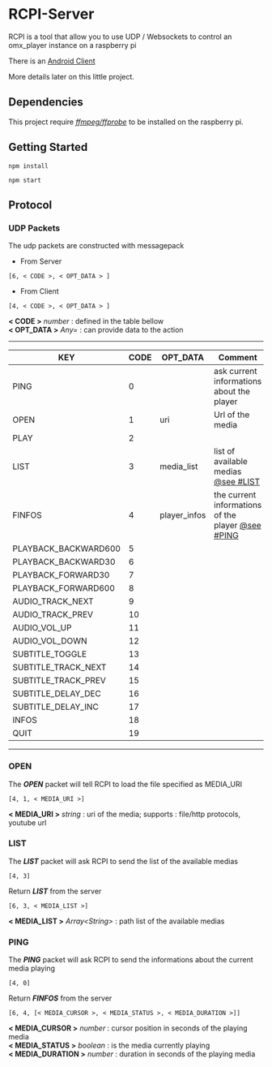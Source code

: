 # RCPI-Server

RCPI is a tool that allow you to use UDP / Websockets to control an omx_player instance on a raspberry pi

There is an [Android Client](https://github.com/hacketo/RCPI-Android)

More details later on this little project.

## Dependencies

This project require [*ffmpeg/ffprobe*](https://git.ffmpeg.org/ffmpeg.git) to be installed on the raspberry pi.


## Getting Started

```
npm install

npm start
```


## Protocol

### UDP Packets

The udp packets are constructed with messagepack

* From Server 
```
[6, < CODE >, < OPT_DATA > ]
```

* From Client
```
[4, < CODE >, < OPT_DATA > ]
```

**< CODE >** *number* : defined in the table bellow<br>
**< OPT_DATA >** *Any=* : can provide data to the action


---


KEY | CODE | OPT_DATA | Comment
--- | --- | --- | ---
PING | 0 | | ask current informations about the player
OPEN | 1 | uri | Url of the media
PLAY | 2 | | 
LIST | 3 | media_list | list of available medias [@see #LIST](#list)
FINFOS | 4 | player_infos | the current informations of the player [@see #PING](#ping)
PLAYBACK_BACKWARD600 | 5 | |
PLAYBACK_BACKWARD30 | 6 | | 
PLAYBACK_FORWARD30 | 7 | | 
PLAYBACK_FORWARD600 | 8 | | 
AUDIO_TRACK_NEXT | 9 | | 
AUDIO_TRACK_PREV | 10 | | 
AUDIO_VOL_UP | 11 | | 
AUDIO_VOL_DOWN | 12 | | 
SUBTITLE_TOGGLE | 13 | | 
SUBTITLE_TRACK_NEXT | 14 | | 
SUBTITLE_TRACK_PREV | 15 | | 
SUBTITLE_DELAY_DEC | 16 | |
SUBTITLE_DELAY_INC | 17 | |
INFOS | 18 | |
QUIT | 19 | |


---


### OPEN


The ***OPEN*** packet will tell RCPI to load the file specified as MEDIA_URI<br>
```
[4, 1, < MEDIA_URI >]
```
**< MEDIA_URI >** *string* : uri of the media; supports : file/http protocols, youtube url<br>

### <a name="list"></a>LIST

The ***LIST*** packet will ask RCPI to send the list of the available medias<br>
```
[4, 3]
```

Return ***LIST*** from the server<br>
```
[6, 3, < MEDIA_LIST >]
```
**< MEDIA_LIST >** *Array\<String>* : path list of the available medias<br>


### <a name="ping"></a>PING

The ***PING*** packet will ask RCPI to send the informations about the current media playing<br>
```
[4, 0]
```

Return ***FINFOS*** from the server<br>
```
[6, 4, [< MEDIA_CURSOR >, < MEDIA_STATUS >, < MEDIA_DURATION >]]
```
**< MEDIA_CURSOR >** *number* : cursor position in seconds of the playing media<br>
**< MEDIA_STATUS >** *boolean* : is the media currently playing<br>
**< MEDIA_DURATION >** *number* : duration in seconds of the playing media <br>

